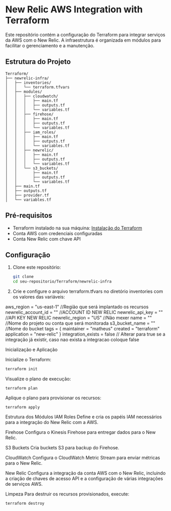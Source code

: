 # New Relic AWS Integration with Terraform

Este repositório contém a configuração do Terraform para integrar serviços da AWS com o New Relic. A infraestrutura é organizada em módulos para facilitar o gerenciamento e a manutenção.

## Estrutura do Projeto

```
Terraform/
├── newrelic-infra/
│   ├── inventories/
│   │   └── terraform.tfvars
│   ├── modules/
│   │   ├── cloudwatch/
│   │   │   ├── main.tf
│   │   │   ├── outputs.tf
│   │   │   └── variables.tf
│   │   ├── firehose/
│   │   │   ├── main.tf
│   │   │   ├── outputs.tf
│   │   │   └── variables.tf
│   │   ├── iam_roles/
│   │   │   ├── main.tf
│   │   │   ├── outputs.tf
│   │   │   └── variables.tf
│   │   ├── newrelic/
│   │   │   ├── main.tf
│   │   │   ├── outputs.tf
│   │   │   └── variables.tf
│   │   └── s3_buckets/
│   │       ├── main.tf
│   │       ├── outputs.tf
│   │       └── variables.tf
│   ├── main.tf
│   ├── outputs.tf
│   ├── provider.tf
│   └── variables.tf

```


## Pré-requisitos

- Terraform instalado na sua máquina: [Instalação do Terraform](https://learn.hashicorp.com/terraform/getting-started/install.html)
- Conta AWS com credenciais configuradas
- Conta New Relic com chave API

## Configuração

1. Clone este repositório:

   ```sh
   git clone 
   cd seu-repositorio/Terraform/newrelic-infra


2. Crie e configure o arquivo terraform.tfvars no diretório inventories com os valores das variáveis:

aws_region = "us-east-1" //Região que será implantado os recursos
newrelic_account_id = "" //ACCOUNT ID NEW RELIC
newrelic_api_key = "" //API KEY NEW RELIC
newrelic_region = "US" //Não mexer
name = "" //Nome do projeto ou conta que será monitorada
s3_bucket_name = "" //Nome do bucket
tags = {
  maintainer  = "matheus"
  created     = "terraform"
  application = "new-relic"
}
integration_exists = false // Alterar para true se a integração já existir, caso nao exista a integracao coloque false



Inicialização e Aplicação

Inicialize o Terraform:

```sh
terraform init
```

Visualize o plano de execução:

```hcl
terraform plan
```

Aplique o plano para provisionar os recursos:

```hcl
terraform apply
```

Estrutura dos Módulos
IAM Roles
Define e cria os papéis IAM necessários para a integração do New Relic com a AWS.

Firehose
Configura o Kinesis Firehose para entregar dados para o New Relic.

S3 Buckets
Cria buckets S3 para backup do Firehose.

CloudWatch
Configura o CloudWatch Metric Stream para enviar métricas para o New Relic.

New Relic
Configura a integração da conta AWS com o New Relic, incluindo a criação de chaves de acesso API e a configuração de várias integrações de serviços AWS.

Limpeza
Para destruir os recursos provisionados, execute:

```hcl
terraform destroy